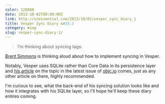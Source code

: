 ```yaml
---
color: 12D0A0
date: 2013-10-02T00:00:00Z
link: http://inessential.com/2013/10/01/vesper_sync_diary_1
title: Vesper Sync Diary &#35;1
category: ❤ing
slug: vesper-sync-diary-1/
---
```


> I’m thinking about syncing tags.

[Brent Simmons] is thinking aloud about how to implement syncing in Vesper.

Notably, Vesper uses SQLite rather than Core Data in its persistence layer and
[his article][article] on the topic in the latest issue of [objc.io] comes, just
as any other article on there, highly recommended.

I'm curious to see, what the back-end of his syncing solution looks like  and
how it integrates with his SQLite layer, so I'll hope he'll keep these diary
entires coming.

[Brent Simmons]: http://inessential.com/2013/10/01/vesper_sync_diary_1
[article]:       http://www.objc.io/issue-4/SQLite-instead-of-core-data.html
[objc.io]:       http://objc.io
